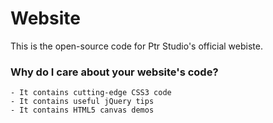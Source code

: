 Website
=======

This is the open-source code for Ptr Studio's official webiste.

### Why do I care about your website's code?
    - It contains cutting-edge CSS3 code
    - It contains useful jQuery tips
    - It contains HTML5 canvas demos
